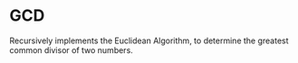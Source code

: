 # GCD
Recursively implements the Euclidean Algorithm, to determine the greatest common divisor of two numbers.
